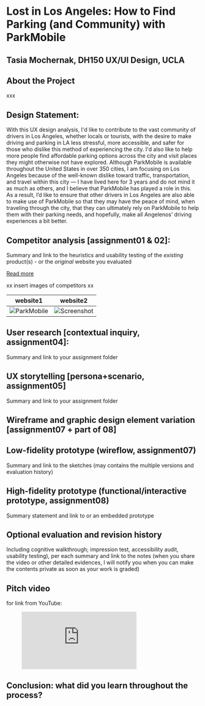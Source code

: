# Lost in Los Angeles: How to Find Parking (and Community) with ParkMobile
## Tasia Mochernak, DH150 UX/UI Design, UCLA

## About the Project
xxx

## Design Statement: 
With this UX design analysis, I'd like to contribute to the vast community of drivers in Los Angeles, whether locals or tourists, with the desire to make driving and parking in LA less stressful, more accessible, and safer for those who dislike this method of experiencing the city. I'd also like to help more people find affordable parking options across the city and visit places they might otherwise not have explored. Although ParkMobile is available throughout the United States in over 350 cities, I am focusing on Los Angeles because of the well-known dislike toward traffic, transportation, and travel within this city — I have lived here for 3 years and do not mind it as much as others, and I believe that ParkMobile has played a role in this. As a result, I’d like to ensure that other drivers in Los Angeles are also able to make use of ParkMobile so that they may have the peace of mind, when traveling through the city, that they can ultimately rely on ParkMobile to help them with their parking needs, and hopefully, make all Angelenos’ driving experiences a bit better.

## Competitor analysis [assignment01 & 02]:

Summary and link to the heuristics and usability testing of the *existing* product(s) - or the *original* website you evaluated

[Read more](https://github.com/tasiamochernak/DH150W2020/blob/master/assignment1.md)

xx insert images of competitors xx

website1 | website2
---------|----------
![ParkMobile](https://github.com/tasiamochernak/DH150W2020/raw/master/pmlogo.png) | ![Screenshot](https://github.com/tasiamochernak/DH150W2020/raw/master/ParkMobile/firstscreen.PNG)

## User research [contextual inquiry, assignment04]:
Summary and link to your assignment folder

## UX storytelling [persona+scenario, assignment05]
Summary and link to your assignment folder

## Wireframe and graphic design element variation [assignment07 + part of 08]

## Low-fidelity prototype (wireflow, assignment07)
Summary and link to the sketches (may contains the multiple versions and evaluation history)

## High-fidelity prototype (functional/interactive prototype, assignment08)
Summary statement and link to or an embedded prototype

## Optional evaluation and revision history 
Including cognitive walkthrough; impression test, accessibility audit, usability testing), per each summary and link to the notes (when you share the video or other detailed evidences, I will notify you when you can make the contents private as soon as your work is graded)

## Pitch video 
for link from YouTube:

<figure class="video_container">
  <iframe src="https://drive.google.com/drive/u/1/folders/1n3uinlnDGTlFOkJSHvymf9DmRgKbqvvG" frameborder="0" allowfullscreen="true"> </iframe>
</figure>

## Conclusion: what did you learn throughout the process?

